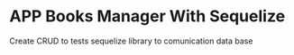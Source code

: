 # APP Books Manager With Sequelize

Create CRUD to tests sequelize library to comunication data base